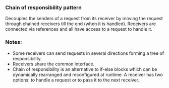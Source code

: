 ### Chain of responsibility pattern
Decouples the senders of a request from its receiver by moving the request through
chained receivers till the end (when it is handled). Receivers are connected via references 
and all have access to a request to handle it.

### Notes:
* Some receivers can send requests in several directions forming a tree of responsibility.
* Receivers share the common interface.
* Chain of responsibility is an alternative to if-else blocks which can be dynamically
rearranged and reconfigured at runtime. A receiver has two options: to handle a 
request or to pass it to the next receiver.